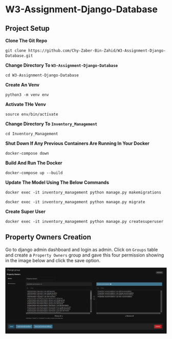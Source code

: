 # W3-Assignment-Django-Database
## Project Setup
**Clone The Git Repo**
```
git clone https://github.com/Chy-Zaber-Bin-Zahid/W3-Assignment-Django-Database.git
```
**Change Directory To `W3-Assignment-Django-Database`**
```
cd W3-Assignment-Django-Database
```
**Create An Venv**
```
python3 -m venv env
```
**Activate THe Venv**
```
source env/bin/activate
```
**Change Directory To `Inventory_Management`**
```
cd Inventory_Management
```
**Shut Down If Any Previous Containers Are Running In Your Docker**
```
docker-compose down
```
**Build And Run The Docker**
```
docker-compose up --build
```
**Update The Model Using The Below Commands**
```
docker exec -it inventory_management python manage.py makemigrations
```
```
docker exec -it inventory_management python manage.py migrate
```
**Create Super User**
```
docker exec -it inventory_management python manage.py createsuperuser
```

## Property Owners Creation
Go to django admin dashboard and login as admin. Click on `Groups` table and create a `Property Owners` group and gave this four permission showing in the image below and click the save option.

![alt text](image.png)


